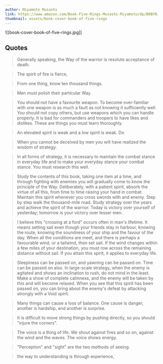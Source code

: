 ```yaml
---
author: Miyamoto Musashi
link: https://www.amazon.com/Book-Five-Rings-Musashi-Miyamoto/dp/B0BYRJNKWY/ref=sr_1_1
thumbnail: assets/book-cover-book-of-five-rings
---
```

![[book-cover-book-of-five-rings.jpg]]
## Quotes
> Generally speaking, the Way of the warrior is resolute acceptance of death.

> The spirit of fire is fierce,

> From one thing, know ten thousand things.

> Men must polish their particular Way.

> You should not have a favourite weapon. To become over-familiar with one weapon is as much a fault as not knowing it sufficiently well. You should not copy others, but use weapons which you can handle properly. It is bad for commanders and troopers to have likes and dislikes. These are things you must learn thoroughly.

> An elevated spirit is weak and a low spirit is weak. Do

> When you cannot be deceived by men you will have realized the wisdom of strategy.

> In all forms of strategy, it is necessary to maintain the combat stance in everyday life and to make your everyday stance your combat stance. You must research this well.

> Study the contents of this book, taking one item at a time, and through fighting with enemies you will gradually come to know the principle of the Way. Deliberately, with a patient spirit, absorb the virtue of all this, from time to time raising your hand in combat. Maintain this spirit whenever you cross swords with and enemy. Step by step walk the thousand-mile road. Study strategy over the years and achieve the spirit of the warrior. Today is victory over yourself of yesterday; tomorrow is your victory over lesser men.

> I believe this "crossing at a ford" occurs often in man's lifetime. It means setting sail even though your friends stay in harbour, knowing the route, knowing the soundness of your ship and the favour of the day. When all the conditions are meet, and there is perhaps a favourable wind, or a tailwind, then set sail. If the wind changes within a few miles of your destination, you must row across the remaining distance without sail. If you attain this spirit, it applies to everyday life.

> Sleepiness can be passed on, and yawning can be passed on. Time can be passed on also. In large-scale strategy, when the enemy is agitated and shows an inclination to rush, do not mind in the least. Make a show of complete calmness, and the enemy will be taken by this and will become relaxed. When you see that this spirit has been passed on, you can bring about the enemy's defeat by attacking strongly with a Void spirit.

> Many things can cause a loss of balance. One cause is danger, another is hardship, and another is surprise.

> It is difficult to move strong things by pushing directly, so you should "injure the corners".

> The voice is a thing of life. We shout against fires and so on, against the wind and the waves. The voice shows energy.

> "Perception" and "sight" are the two methods of seeing.

> the way to understanding is through experience,`
